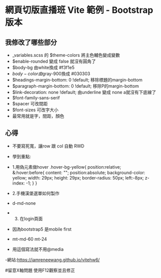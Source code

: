 # 網頁切版直播班 Vite 範例 - Bootstrap 版本

## 我修改了哪些部分
  - _variables.scss 的 $theme-colors 將主色輔色變成變數
  - $enable-rounded 變成 false 就沒有圓角了
  - $body-bg 由white換成 #f3f1e5
  - $body-color 由$gray-900換成 #030303
  - $headings-margin-bottom: 0 !default; 移除標題的margin-bottom
  - $paragraph-margin-bottom: 0 !default; 移除P的margin-bottom
  - $link-decoration: none !default; 由underline 變成 none a就沒有下底線了 
  - $font-family-sans-serif
  - $spacer 可改間距
  - $font-sizes 可改字大小
  - 最常用就是字，間距，顏色


## 心得
- 不要寫死寬，讓row 跟 col 自動 RWD
- 學到重點:
- 1.用偽元素做hover
.hover-bg-yellow{
  position:relative;  
  &:hover:before{
    content: "";
    position:absolute;
    background-color: yellow;
    width: 29px;
    height: 29px;
    border-radius: 50px;
    left:-8px;
    z-index: -1;
  }
}

- 2.手機漢堡選單如何製作
- d-md-none

- 3. 在login頁面
- 因為bootstrap5 是mobile first 
- mt-md-60 mt-24
- 用這個寫法就不用@media


-網站:https://iamreneewang.github.io/vitehw6/


#留意X軸問題
使用F12觀察並且修正
